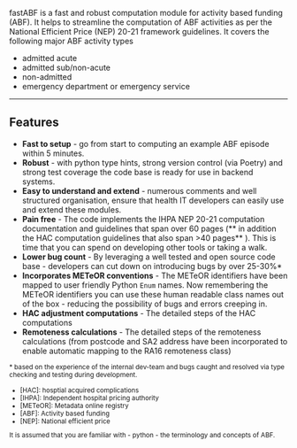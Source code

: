 fastABF is a fast and robust computation module for activity based funding (ABF). It helps to 
streamline the computation of ABF activities as per the National Efficient Price (NEP) 20-21 framework guidelines.  It covers the following major ABF activity types

- admitted acute
- admitted sub/non-acute
- non-admitted
- emergency department or emergency service

---
## Features

- **Fast to setup** - go from start to computing an example ABF episode within 5 minutes. 
- **Robust** - with python type hints, strong version control (via Poetry) and strong test coverage the code base is ready for use in backend systems.
- **Easy to understand and extend** - numerous comments and well structured organisation, ensure that health IT developers can easily use and extend these modules. 
- **Pain free** - The code implements  the IHPA NEP 20-21 computation documentation and guidelines that span over 60 pages (** in addition the HAC computation guidelines that also span >40 pages** ). This is time that you can spend on developing other tools or taking a walk.
- **Lower bug count** - By leveraging a well tested and open source code base - developers can cut down on introducing bugs by over 25-30%* 
- **Incorporates METeOR conventions** - The METeOR identifiers have been mapped to user friendly Python `Enum` names. Now remembering the METeOR identifiers you can use these human readable class names out of the box - reducing the possibility of bugs and errors creeping in. 
- **HAC adjustment computations** - The detailed steps of the HAC computations 
- **Remoteness calculations** - The detailed steps of the remoteness calculations (from postcode and SA2 address have been incorporated to enable automatic mapping to the RA16 remoteness class)

<small>* based on the experience of the internal dev-team and bugs caught and resolved via type checking and testing during development.
- [HAC]: hosptial acquired complications
- [IHPA]: Independent hospital pricing authority
- [METeOR]:  Metadata online registry 
- [ABF]: Activity based funding
- [NEP]: National efficient price

It is assumed that you are familiar with 
    - python 
    - the terminology and concepts of ABF.